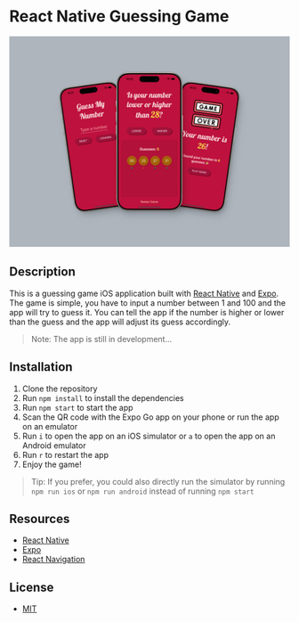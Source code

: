 # React Native Guessing Game

![mockup](./mockup.jpeg 'mockup')

## Description

This is a guessing game iOS application built with [React Native](https://reactnative.dev/) and [Expo](https://docs.expo.dev/). The game is simple, you have to input a number between 1 and 100 and the app will try to guess it. You can tell the app if the number is higher or lower than the guess and the app will adjust its guess accordingly.

> Note: The app is still in development...

## Installation

1. Clone the repository
2. Run `npm install` to install the dependencies
3. Run `npm start` to start the app
4. Scan the QR code with the Expo Go app on your phone or run the app on an emulator
5. Run `i` to open the app on an iOS simulator or `a` to open the app on an Android emulator
6. Run `r` to restart the app
7. Enjoy the game!

> Tip: If you prefer, you could also directly run the simulator by running `npm run ios` or `npm run android` instead of running `npm start`

## Resources

- [React Native](https://reactnative.dev/)
- [Expo](https://docs.expo.dev/)
- [React Navigation](https://reactnavigation.org/)

## License

- [MIT](LICENSE.md)
